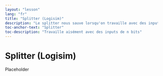 ```yaml
---
layout: "lesson"
lang: "fr"
title: "Splitter (Logisim)"
description: "Le splitter nous sauve lorsqu'on travaille avec des inputs de plus de un bit"
toc-anchor-text: "Splitter"
toc-description: "Travaille aisément avec des inputs de n bits"
---
```


# Splitter (Logisim)

Placeholder